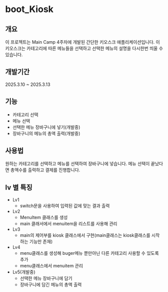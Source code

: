 # boot_Kiosk

## 개요
이 프로젝트는 Main Camp 4주차에 개발된 간단한 키오스크 애플리케이션입니다. 
이 키오스크는 카테고리에 따른 메뉴들을 선택하고 선택한 메뉴의 설명을 다시한번 띄울 수 있습니다.

## 개발기간
2025.3.10 ~ 2025.3.13

## 기능
- 카테고리 선택
- 메뉴 선택
- 선택한 메뉴 장바구니에 넣기(개발중)
- 장바구니의 메뉴의 총액 출력(개발중)

## 사용법
원하는 카테고리를 선택하고 메뉴를 선택하여 장바구니에 넣습니다. 메뉴 선택이 끝났다면 총액수를 출력하고 결제를 진행합니다.

## lv 별 특징
- Lv1
    - switch문을 사용하여 입력된 값에 맞는 결과 출력
- Lv2
    - MenuItem 클래스를 생성
    - main 클래서에서 menuitem을 리스트를 사용해 관리
- Lv3
    - main의 제어부를 kiosk 클래스에서 구현(main클래스는 kiosk클래스를 시작하는 기능만 존재)
- Lv4
    - menu클래스를 생성해 buger메뉴 뿐만아닌 다른 카테고리 사용할 수 있도록 추가
    - menu클래스에서 menuitem 관리
- Lv5(개발중)
    - 선택한 메뉴 장바구니에 담기
    - 장바구니에 담긴 메뉴의 총액 출력